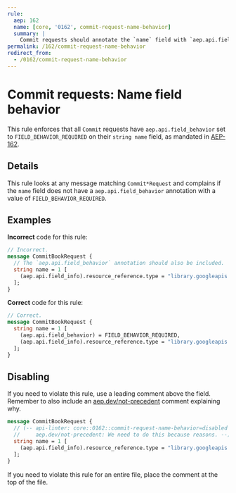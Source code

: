 ```yaml
---
rule:
  aep: 162
  name: [core, '0162', commit-request-name-behavior]
  summary: |
    Commit requests should annotate the `name` field with `aep.api.field_behavior`.
permalink: /162/commit-request-name-behavior
redirect_from:
  - /0162/commit-request-name-behavior
---
```


# Commit requests: Name field behavior

This rule enforces that all `Commit` requests have
`aep.api.field_behavior` set to `FIELD_BEHAVIOR_REQUIRED` on their `string name` field, as
mandated in [AEP-162][].

## Details

This rule looks at any message matching `Commit*Request` and complains if the
`name` field does not have a `aep.api.field_behavior` annotation with a
value of `FIELD_BEHAVIOR_REQUIRED`.

## Examples

**Incorrect** code for this rule:

```proto
// Incorrect.
message CommitBookRequest {
  // The `aep.api.field_behavior` annotation should also be included.
  string name = 1 [
    (aep.api.field_info).resource_reference.type = "library.googleapis.com/Book"
  ];
}
```

**Correct** code for this rule:

```proto
// Correct.
message CommitBookRequest {
  string name = 1 [
    (aep.api.field_behavior) = FIELD_BEHAVIOR_REQUIRED,
    (aep.api.field_info).resource_reference.type = "library.googleapis.com/Book"
  ];
}
```

## Disabling

If you need to violate this rule, use a leading comment above the field.
Remember to also include an [aep.dev/not-precedent][] comment explaining why.

```proto
message CommitBookRequest {
  // (-- api-linter: core::0162::commit-request-name-behavior=disabled
  //     aep.dev/not-precedent: We need to do this because reasons. --)
  string name = 1 [
    (aep.api.field_info).resource_reference.type = "library.googleapis.com/Book"
  ];
}
```

If you need to violate this rule for an entire file, place the comment at the
top of the file.

[aep-162]: https://aep.dev/162
[aep.dev/not-precedent]: https://aep.dev/not-precedent
